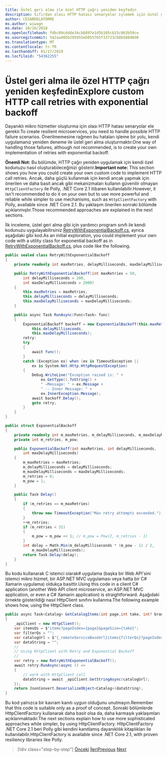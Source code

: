 ```yaml
---
title: Üstel geri alma ile özel HTTP çağrı yeniden keşfedin
description: Sıfırdan olası HTTP hatası senaryolar işlemek için üstel geri alma ile HTTP çağrı yeniden nasıl uygulayabileceğine öğrenin.
author: CESARDELATORRE
ms.author: wiwagn
ms.date: 10/16/2018
ms.openlocfilehash: fdbc09cddde34cb8897e1d5b105cb15c863b59ce
ms.sourcegitcommit: 542aa405b295955eb055765f33723cb8b588d0d0
ms.translationtype: MT
ms.contentlocale: tr-TR
ms.lasthandoff: 01/17/2019
ms.locfileid: "54362255"
---
```

# <a name="explore-custom-http-call-retries-with-exponential-backoff"></a><span data-ttu-id="8ebae-103">Üstel geri alma ile özel HTTP çağrı yeniden keşfedin</span><span class="sxs-lookup"><span data-stu-id="8ebae-103">Explore custom HTTP call retries with exponential backoff</span></span>

<span data-ttu-id="8ebae-104">Dayanıklı mikro hizmetler oluşturma için olası HTTP hatası senaryolar ele gerekir.</span><span class="sxs-lookup"><span data-stu-id="8ebae-104">To create resilient microservices, you need to handle possible HTTP failure scenarios.</span></span> <span data-ttu-id="8ebae-105">Önerilmemesine rağmen bu hataları işleme bir yolu, kendi uygulamanız yeniden deneme ile üstel geri alma oluşturmaktır.</span><span class="sxs-lookup"><span data-stu-id="8ebae-105">One way of handling those failures, although not recommended, is to create your own implementation of retries with exponential backoff.</span></span>

<span data-ttu-id="8ebae-106">**Önemli Not:** Bu bölümde, HTTP çağrı yeniden uygulamak için kendi özel kodunuzu nasıl oluşturabileceğinizi gösterir.</span><span class="sxs-lookup"><span data-stu-id="8ebae-106">**Important note:** This section shows you how you could create your own custom code to implement HTTP call retries.</span></span> <span data-ttu-id="8ebae-107">Ancak, daha güçlü kullanmak için kendi ancak yapmak için önerilen ve daha basit ancak gibi mekanizmaları kullanın güvenilir olmayan `HttpClientFactory` ile Polly, .NET Core 2.1 itibaren kullanılabilir.</span><span class="sxs-lookup"><span data-stu-id="8ebae-107">However, it isn't recommended to do it on your own but to use more powerful and reliable while simpler to use mechanisms, such as `HttpClientFactory` with Polly, available since .NET Core 2.1.</span></span> <span data-ttu-id="8ebae-108">Bu yaklaşım önerilen sonraki bölümde açıklanmıştır.</span><span class="sxs-lookup"><span data-stu-id="8ebae-108">Those recommended approaches are explained in the next sections.</span></span>

<span data-ttu-id="8ebae-109">İlk inceleme, üstel geri alma gibi için yardımcı program sınıfı ile kendi kodunuzu uygulayabilirsiniz [RetryWithExponentialBackoff.cs](https://gist.github.com/CESARDELATORRE/6d7f647b29e55fdc219ee1fd2babb260), ayrıca aşağıdaki gibi kod.</span><span class="sxs-lookup"><span data-stu-id="8ebae-109">As an initial exploration, you could implement your own code with a utility class for exponential backoff as in [RetryWithExponentialBackoff.cs](https://gist.github.com/CESARDELATORRE/6d7f647b29e55fdc219ee1fd2babb260), plus code like the following.</span></span>

```csharp
public sealed class RetryWithExponentialBackoff
{
    private readonly int maxRetries, delayMilliseconds, maxDelayMilliseconds;

    public RetryWithExponentialBackoff(int maxRetries = 50,
        int delayMilliseconds = 200,
        int maxDelayMilliseconds = 2000)
    {
        this.maxRetries = maxRetries;
        this.delayMilliseconds = delayMilliseconds;
        this.maxDelayMilliseconds = maxDelayMilliseconds;
    }

    public async Task RunAsync(Func<Task> func)
    {
        ExponentialBackoff backoff = new ExponentialBackoff(this.maxRetries,
            this.delayMilliseconds,
            this.maxDelayMilliseconds);
        retry:
        try
        {
            await func();
        }
        catch (Exception ex) when (ex is TimeoutException ||
            ex is System.Net.Http.HttpRequestException)
        {
            Debug.WriteLine("Exception raised is: " +
                ex.GetType().ToString() +
                " –Message: " + ex.Message +
                " -- Inner Message: " +
                ex.InnerException.Message);
            await backoff.Delay();
            goto retry;
        }
    }
}

public struct ExponentialBackoff
{
    private readonly int m_maxRetries, m_delayMilliseconds, m_maxDelayMilliseconds;
    private int m_retries, m_pow;

    public ExponentialBackoff(int maxRetries, int delayMilliseconds,
        int maxDelayMilliseconds)
    {
        m_maxRetries = maxRetries;
        m_delayMilliseconds = delayMilliseconds;
        m_maxDelayMilliseconds = maxDelayMilliseconds;
        m_retries = 0;
        m_pow = 1;
    }

    public Task Delay()
    {
        if (m_retries == m_maxRetries)
        {
            throw new TimeoutException("Max retry attempts exceeded.");
        }
        ++m_retries;
        if (m_retries < 31)
        {
            m_pow = m_pow << 1; // m_pow = Pow(2, m_retries - 1)
        }
        int delay = Math.Min(m_delayMilliseconds * (m_pow - 1) / 2,
            m_maxDelayMilliseconds);
        return Task.Delay(delay);
    }
}
```

<span data-ttu-id="8ebae-110">Bu kodu kullanarak C istemci olarak\# uygulama (başka bir Web API'sini istemci mikro hizmet, bir ASP.NET MVC uygulaması veya hatta bir C\# Xamarin uygulama) oldukça basittir.</span><span class="sxs-lookup"><span data-stu-id="8ebae-110">Using this code in a client C\# application (another Web API client microservice, an ASP.NET MVC application, or even a C\# Xamarin application) is straightforward.</span></span> <span data-ttu-id="8ebae-111">Aşağıdaki örnekte gösterildiği nasıl HttpClient sınıfını kullanma.</span><span class="sxs-lookup"><span data-stu-id="8ebae-111">The following example shows how, using the HttpClient class.</span></span>

```csharp
public async Task<Catalog> GetCatalogItems(int page,int take, int? brand, int? type)
{
    _apiClient = new HttpClient();
    var itemsQs = $"items?pageIndex={page}&pageSize={take}";
    var filterQs = "";
    var catalogUrl = $"{_remoteServiceBaseUrl}items{filterQs}?pageIndex={page}&pageSize={take}";
    var dataString = "";
    //
    // Using HttpClient with Retry and Exponential Backoff
    //
    var retry = new RetryWithExponentialBackoff();
    await retry.RunAsync(async () =>
    {
        // work with HttpClient call
        dataString = await _apiClient.GetStringAsync(catalogUrl);
    });
    return JsonConvert.DeserializeObject<Catalog>(dataString);
}
```

<span data-ttu-id="8ebae-112">Bu kod yalnızca bir kavram kanıtı uygun olduğunu unutmayın.</span><span class="sxs-lookup"><span data-stu-id="8ebae-112">Remember that this code is suitable only as a proof of concept.</span></span> <span data-ttu-id="8ebae-113">Sonraki bölümlerde HttpClientFactory kullanarak daha basit olsa da, daha karmaşık yaklaşımları açıklanmaktadır.</span><span class="sxs-lookup"><span data-stu-id="8ebae-113">The next sections explain how to use more sophisticated approaches while simpler, by using HttpClientFactory.</span></span> <span data-ttu-id="8ebae-114">HttpClientFactory .NET Core 2.1 beri Polly gibi kendini kanıtlamış dayanıklılık kitaplıkları ile kullanılabilir.</span><span class="sxs-lookup"><span data-stu-id="8ebae-114">HttpClientFactory is available since .NET Core 2.1, with proven resiliency libraries like Polly.</span></span>

>[!div class="step-by-step"]
><span data-ttu-id="8ebae-115">[Önceki](implement-resilient-entity-framework-core-sql-connections.md)
>[İleri](use-httpclientfactory-to-implement-resilient-http-requests.md)</span><span class="sxs-lookup"><span data-stu-id="8ebae-115">[Previous](implement-resilient-entity-framework-core-sql-connections.md)
[Next](use-httpclientfactory-to-implement-resilient-http-requests.md)</span></span>
